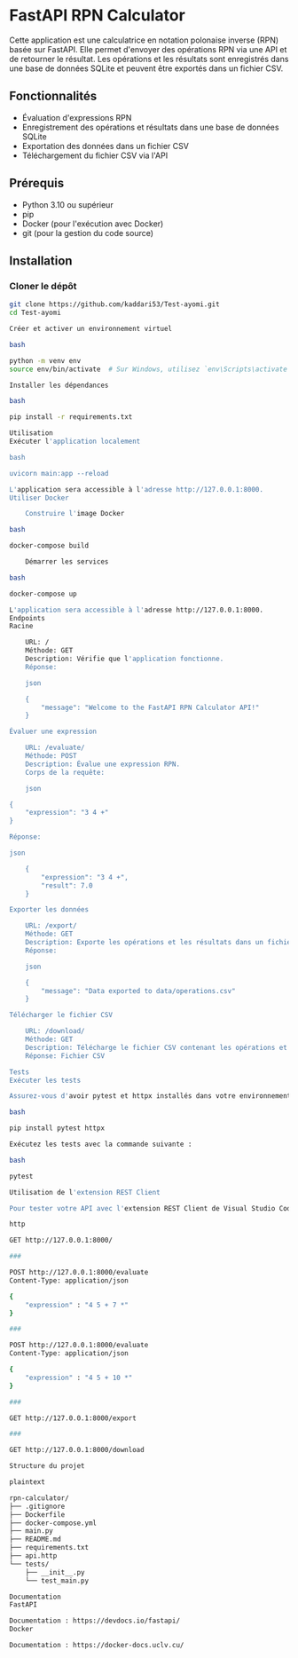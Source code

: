 # FastAPI RPN Calculator

Cette application est une calculatrice en notation polonaise inverse (RPN) basée sur FastAPI. Elle permet d'envoyer des opérations RPN via une API et de retourner le résultat. Les opérations et les résultats sont enregistrés dans une base de données SQLite et peuvent être exportés dans un fichier CSV.

## Fonctionnalités

- Évaluation d'expressions RPN
- Enregistrement des opérations et résultats dans une base de données SQLite
- Exportation des données dans un fichier CSV
- Téléchargement du fichier CSV via l'API

## Prérequis

- Python 3.10 ou supérieur
- pip
- Docker (pour l'exécution avec Docker)
- git (pour la gestion du code source)

## Installation

### Cloner le dépôt

```bash
git clone https://github.com/kaddari53/Test-ayomi.git
cd Test-ayomi

Créer et activer un environnement virtuel

bash

python -m venv env
source env/bin/activate  # Sur Windows, utilisez `env\Scripts\activate`

Installer les dépendances

bash

pip install -r requirements.txt

Utilisation
Exécuter l'application localement

bash

uvicorn main:app --reload

L'application sera accessible à l'adresse http://127.0.0.1:8000.
Utiliser Docker

    Construire l'image Docker

bash

docker-compose build

    Démarrer les services

bash

docker-compose up

L'application sera accessible à l'adresse http://127.0.0.1:8000.
Endpoints
Racine

    URL: /
    Méthode: GET
    Description: Vérifie que l'application fonctionne.
    Réponse:

    json

    {
        "message": "Welcome to the FastAPI RPN Calculator API!"
    }

Évaluer une expression

    URL: /evaluate/
    Méthode: POST
    Description: Évalue une expression RPN.
    Corps de la requête:

    json

{
    "expression": "3 4 +"
}

Réponse:

json

    {
        "expression": "3 4 +",
        "result": 7.0
    }

Exporter les données

    URL: /export/
    Méthode: GET
    Description: Exporte les opérations et les résultats dans un fichier CSV.
    Réponse:

    json

    {
        "message": "Data exported to data/operations.csv"
    }

Télécharger le fichier CSV

    URL: /download/
    Méthode: GET
    Description: Télécharge le fichier CSV contenant les opérations et les résultats.
    Réponse: Fichier CSV

Tests
Exécuter les tests

Assurez-vous d'avoir pytest et httpx installés dans votre environnement virtuel :

bash

pip install pytest httpx

Exécutez les tests avec la commande suivante :

bash

pytest

Utilisation de l'extension REST Client

Pour tester votre API avec l'extension REST Client de Visual Studio Code, vous pouvez utiliser le fichier api.http. Voici un exemple de contenu pour api.http :

http

GET http://127.0.0.1:8000/

###

POST http://127.0.0.1:8000/evaluate
Content-Type: application/json

{
    "expression" : "4 5 + 7 *"
}

###

POST http://127.0.0.1:8000/evaluate
Content-Type: application/json

{
    "expression" : "4 5 + 10 *"
}

###

GET http://127.0.0.1:8000/export

###

GET http://127.0.0.1:8000/download

Structure du projet

plaintext

rpn-calculator/
├── .gitignore
├── Dockerfile
├── docker-compose.yml
├── main.py
├── README.md
├── requirements.txt
├── api.http
└── tests/
    ├── __init__.py
    └── test_main.py

Documentation
FastAPI

Documentation : https://devdocs.io/fastapi/
Docker

Documentation : https://docker-docs.uclv.cu/